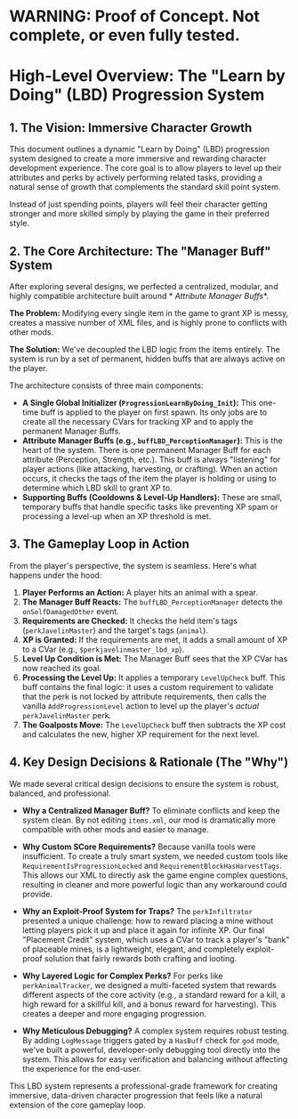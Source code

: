 # WARNING: Proof of Concept. Not complete, or even fully tested.

# High-Level Overview: The "Learn by Doing" (LBD) Progression System

## 1. The Vision: Immersive Character Growth

This document outlines a dynamic "Learn by Doing" (LBD) progression system designed to create a more immersive and
rewarding character development experience. The core goal is to allow players to level up their attributes and perks by
actively performing related tasks, providing a natural sense of growth that complements the standard skill point system.

Instead of just spending points, players will feel their character getting stronger and more skilled simply by playing
the game in their preferred style.

## 2. The Core Architecture: The "Manager Buff" System

After exploring several designs, we perfected a centralized, modular, and highly compatible architecture built around *
*Attribute Manager Buffs**.

**The Problem:** Modifying every single item in the game to grant XP is messy, creates a massive number of XML files,
and is highly prone to conflicts with other mods.

**The Solution:** We've decoupled the LBD logic from the items entirely. The system is run by a set of permanent, hidden
buffs that are always active on the player.

The architecture consists of three main components:

* **A Single Global Initializer (`ProgressionLearnByDoing_Init`):** This one-time buff is applied to the player on first
  spawn. Its only jobs are to create all the necessary CVars for tracking XP and to apply the permanent Manager Buffs.
* **Attribute Manager Buffs (e.g., `buffLBD_PerceptionManager`):** This is the heart of the system. There is one
  permanent Manager Buff for each attribute (Perception, Strength, etc.). This buff is always "listening" for player
  actions (like attacking, harvesting, or crafting). When an action occurs, it checks the tags of the item the player is
  holding or using to determine which LBD skill to grant XP to.
* **Supporting Buffs (Cooldowns & Level-Up Handlers):** These are small, temporary buffs that handle specific tasks like
  preventing XP spam or processing a level-up when an XP threshold is met.

## 3. The Gameplay Loop in Action

From the player's perspective, the system is seamless. Here's what happens under the hood:

1. **Player Performs an Action:** A player hits an animal with a spear.
2. **The Manager Buff Reacts:** The `buffLBD_PerceptionManager` detects the `onSelfDamagedOther` event.
3. **Requirements are Checked:** It checks the held item's tags (`perkJavelinMaster`) and the target's tags (`animal`).
4. **XP is Granted:** If the requirements are met, it adds a small amount of XP to a CVar (e.g.,
   `$perkjavelinmaster_lbd_xp`).
5. **Level Up Condition is Met:** The Manager Buff sees that the XP CVar has now reached its goal.
6. **Processing the Level Up:** It applies a temporary `LevelUpCheck` buff. This buff contains the final logic: it uses
   a custom requirement to validate that the perk is not locked by attribute requirements, then calls the vanilla
   `AddProgressionLevel` action to level up the player's *actual* `perkJavelinMaster` perk.
7. **The Goalposts Move:** The `LevelUpCheck` buff then subtracts the XP cost and calculates the new, higher XP
   requirement for the next level.

## 4. Key Design Decisions & Rationale (The "Why")

We made several critical design decisions to ensure the system is robust, balanced, and professional.

* **Why a Centralized Manager Buff?**
  To eliminate conflicts and keep the system clean. By not editing `items.xml`, our mod is dramatically more compatible
  with other mods and easier to manage.

* **Why Custom SCore Requirements?**
  Because vanilla tools were insufficient. To create a truly smart system, we needed custom tools like
  `RequirementIsProgressionLocked` and `RequirementBlockHasHarvestTags`. This allows our XML to directly ask the game
  engine complex questions, resulting in cleaner and more powerful logic than any workaround could provide.

* **Why an Exploit-Proof System for Traps?**
  The `perkInfiltrator` presented a unique challenge: how to reward placing a mine without letting players pick it up
  and place it again for infinite XP. Our final "Placement Credit" system, which uses a CVar to track a player's "bank"
  of placeable mines, is a lightweight, elegant, and completely exploit-proof solution that fairly rewards both crafting
  and looting.

* **Why Layered Logic for Complex Perks?**
  For perks like `perkAnimalTracker`, we designed a multi-faceted system that rewards different aspects of the core
  activity (e.g., a standard reward for a kill, a high reward for a skillful kill, and a bonus reward for harvesting).
  This creates a deeper and more engaging progression.

* **Why Meticulous Debugging?**
  A complex system requires robust testing. By adding `LogMessage` triggers gated by a `HasBuff` check for `god` mode,
  we've built a powerful, developer-only debugging tool directly into the system. This allows for easy verification and
  balancing without affecting the experience for the end-user.

This LBD system represents a professional-grade framework for creating immersive, data-driven character progression that
feels like a natural extension of the core gameplay loop.
